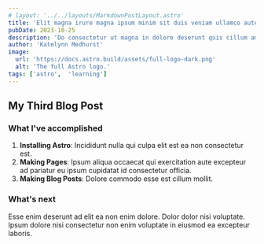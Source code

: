 ```yaml
---
# layout: '../../layouts/MarkdownPostLayout.astro'
title: 'Elit magna irure magna ipsum minim sit duis veniam ullamco aute commodo laborum nostrud.'
pubDate: 2023-10-25
description: 'Do consectetur ut magna in dolore deserunt quis cillum amet deserunt aliquip incididunt.'
author: 'Katelynn Medhurst'
image:
  url: 'https://docs.astro.build/assets/full-logo-dark.png'
  alt: 'The full Astro logo.'
tags: ['astro',  'learning']
---
```

## My Third Blog Post

### What I've accomplished

1. **Installing Astro**: Incididunt nulla qui culpa elit est ea non consectetur est.
2. **Making Pages**: Ipsum aliqua occaecat qui exercitation aute excepteur ad pariatur eu ipsum cupidatat id consectetur officia.
3. **Making Blog Posts**: Dolore commodo esse est cillum mollit.

### What's next

Esse enim deserunt ad elit ea non enim dolore. Dolor dolor nisi voluptate. Ipsum dolore nisi consectetur non enim voluptate in eiusmod ea excepteur laboris.
